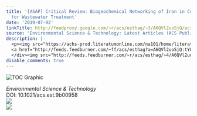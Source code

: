 ```yaml
---
title: '[ASAP] Critical Review: Biogeochemical Networking of Iron in Constructed Wetlands
  for Wastewater Treatment'
date: '2019-07-02'
linkTitle: http://feedproxy.google.com/~r/acs/esthag/~3/A6QVl2uoSjQ/acs.est.9b00958
source: 'Environmental Science & Technology: Latest Articles (ACS Publications)'
description: |-
  <p><img src="https://achs-prod.literatumonline.com/na101/home/literatum/publisher/achs/journals/content/esthag/0/esthag.ahead-of-print/acs.est.9b00958/20190702/images/medium/es-2019-00958m_0006.gif" alt="TOC Graphic"/></p><div><cite>Environmental Science & Technology</cite></div><div>DOI: 10.1021/acs.est.9b00958</div><div class="feedflare">
  <a href="http://feeds.feedburner.com/~ff/acs/esthag?a=A6QVl2uoSjQ:tYQXCGaUtco:yIl2AUoC8zA"><img src="http://feeds.feedburner.com/~ff/acs/esthag?d=yIl2AUoC8zA" border="0"></img></a>
  </div><img src="http://feeds.feedburner.com/~r/acs/esthag/~4/A6QVl2uoSjQ" ...
disable_comments: true
---
```

<p><img src="https://achs-prod.literatumonline.com/na101/home/literatum/publisher/achs/journals/content/esthag/0/esthag.ahead-of-print/acs.est.9b00958/20190702/images/medium/es-2019-00958m_0006.gif" alt="TOC Graphic"/></p><div><cite>Environmental Science & Technology</cite></div><div>DOI: 10.1021/acs.est.9b00958</div><div class="feedflare">
<a href="http://feeds.feedburner.com/~ff/acs/esthag?a=A6QVl2uoSjQ:tYQXCGaUtco:yIl2AUoC8zA"><img src="http://feeds.feedburner.com/~ff/acs/esthag?d=yIl2AUoC8zA" border="0"></img></a>
</div><img src="http://feeds.feedburner.com/~r/acs/esthag/~4/A6QVl2uoSjQ" ...